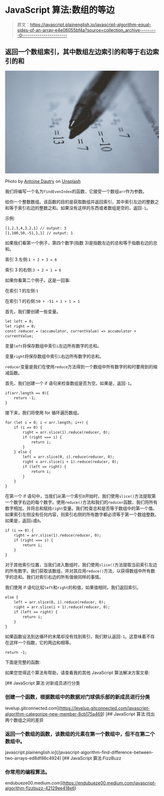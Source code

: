 # JavaScript 算法:数组的等边

> 原文：<https://javascript.plainenglish.io/javascript-algorithm-equal-sides-of-an-array-e4e06055bf4a?source=collection_archive---------0----------------------->

## 返回一个数组索引，其中数组左边索引的和等于右边索引的和

![](img/7f697735d44a3e776069a5316259f7d8.png)

Photo by [Antoine Dautry](https://unsplash.com/@antoine1003?utm_source=medium&utm_medium=referral) on [Unsplash](https://unsplash.com?utm_source=medium&utm_medium=referral)

我们将编写一个名为`findEvenIndex`的函数，它接受一个数组`arr`作为参数。

给你一个整数数组。该函数的目的是获取数组并返回索引，其中索引左边的整数之和等于索引右边的整数之和。如果没有这样的东西或者数组是空的，返回`-1`。

示例:

```
[1,2,3,4,3,2,1] // output: 3
[1,100,50,-51,1,1] // output: 1
```

如果我们看第一个例子，第四个数字(指数 3)是指数左边的总和等于指数右边的总和。

索引 3 左侧:`1 + 2 + 3 = 6`

索引 3 的右侧:`3 + 2 + 1 = 6`

如果你看第二个例子。这是一回事:

在索引 1 的左侧:`1`

在索引 1 的右侧:`50 + -51 + 1 + 1 = 1`

首先，我们要创建一些变量。

```
let left = 0;  
let right = 0;  
const reducer = (accumulator, currentValue) => accumulator + currentValue;
```

变量`left`将保存数组中索引`i`左边所有数字的总和。

变量`right`将保存数组中索引`i`右边所有数字的总和。

`reducer`变量是我们在使用`reduce`方法得到一个数组中所有数字的和时要用到的缩减函数。

首先，我们创建一个 if 语句来检查数组是否为空。如果是，返回`-1`。

```
if(arr.length == 0){    
    return -1;  
}
```

接下来，我们将使用 for 循环遍历数组。

```
for (let i = 0; i < arr.length; i++) {
    if (i == 0) {
        right = arr.slice(1).reduce(reducer, 0);
        if (right === i) {
            return i;
        }
    } else {
        left = arr.slice(0, i).reduce(reducer, 0);
        right = arr.slice(i + 1).reduce(reducer, 0);
        if (left == right) {
            return i;
        }
    }
}
```

在第一个 if 语句中，当我们从第一个索引`0`开始时，我们使用`slice()`方法提取第一个数字右边的每个数字。使用`reduce()`方法和我们的`reducer`函数，我们将所有数字相加，并将总和赋给`right`变量。我们检查总和是否等于数组中的第一个值。如果索引左侧没有任何内容，则索引右侧的所有数字都必须等于第一个数组整数。如果是，返回`i`或`0`。

```
if (i == 0) {
    right = arr.slice(1).reduce(reducer, 0);
    if (right === i) {
        return i;
    }
}
```

对于其他索引位置，当我们进入数组时，我们使用`slice()`方法提取当前索引左边的所有数字。我们获取该数组，并对其应用`reduce()`方法，以获得数组中所有数字的总和。我们对索引右边的所有值做同样的事情。

我们使用 if 语句比较`left`和`right`的和值，如果值相同，我们返回索引。

```
else {
    left = arr.slice(0, i).reduce(reducer, 0);
    right = arr.slice(i + 1).reduce(reducer, 0);
    if (left == right) {
        return i;
    }
}
```

如果函数设法到达循环的末尾却没有找到索引，我们默认返回`-1`。这意味着不存在这样一个指数，它的两边和相等。

```
return -1;
```

下面是完整的函数:

如果您觉得这个算法有帮助，请查看我的其他 JavaScript 算法解决方案文章:

[](https://levelup.gitconnected.com/javascript-algorithm-categorize-new-member-8cb175a469) [## JavaScript 算法:对新成员进行分类

### 创建一个函数，根据数组中的数据对门球俱乐部的新成员进行分类

levelup.gitconnected.com](https://levelup.gitconnected.com/javascript-algorithm-categorize-new-member-8cb175a469) [](/javascript-algorithm-find-difference-between-two-arrays-ed8df86c4924) [## JavaScript 算法:找出两个数组之间的差异

### 返回一个数组的函数，该数组的元素在第一个数组中，但不在第二个数组中。

javascript.plainenglish.io](/javascript-algorithm-find-difference-between-two-arrays-ed8df86c4924) [](https://endubueze00.medium.com/javascript-algorithm-fizzbuzz-42129ee418e6) [## JavaScript 算法:FizzBuzz

### 你常用的编程算法。

endubueze00.medium.com](https://endubueze00.medium.com/javascript-algorithm-fizzbuzz-42129ee418e6)